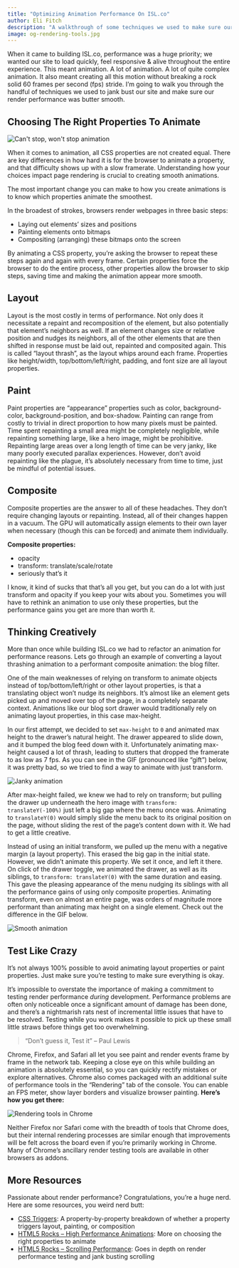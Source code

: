 ```yaml
---
title: "Optimizing Animation Performance On ISL.co"
author: Eli Fitch
description: "A walkthrough of some techniques we used to make sure our render performance was butter smooth."
image: og-rendering-tools.jpg
---
```


When it came to building ISL.co, performance was a huge priority; we wanted our site to load quickly, feel responsive & alive throughout the entire experience. This meant animation. A lot of animation. A lot of quite complex animation. It also meant creating all this motion without breaking a rock solid 60 frames per second (fps) stride. I’m going to walk you through the handful of techniques we used to jank bust our site and make sure our render performance was butter smooth.

## Choosing The Right Properties To Animate
![Can't stop, won't stop animation](cant-stop-wont-stop-300.gif)

When it comes to animation, all CSS properties are not created equal.  There are key differences in how hard it is for the browser to animate a property, and that difficulty shows up with a slow framerate.  Understanding how your choices impact page rendering is crucial to creating smooth animations.

The most important change you can make to how you create animations is to know which properties animate the smoothest.

In the broadest of strokes, browsers render webpages in three basic steps:

- Laying out elements’ sizes and positions
- Painting elements onto bitmaps
- Compositing (arranging) these bitmaps onto the screen

By animating a CSS property, you’re asking the browser to repeat these steps again and again with every frame. Certain properties force the browser to do the entire process, other properties allow the browser to skip steps, saving time and making the animation appear more smooth.

## Layout
Layout is the most costly in terms of performance.  Not only does it necessitate a repaint and recomposition of the element, but also potentially that element’s neighbors as well.  If an element changes size or relative position and nudges its neighbors, all of the other elements that are then shifted in response must be laid out, repainted and composited again.  This is called “layout thrash”, as the layout whips around each frame.  Properties like height/width, top/bottom/left/right, padding, and font size are all layout properties.

## Paint
Paint properties are “appearance” properties such as color, background-color, background-position, and box-shadow. Painting can range from costly to trivial in direct proportion to how many pixels must be painted. Time spent repainting a small area might be completely negligible, while repainting something large, like a hero image, might be prohibitive. Repainting large areas over a long length of time can be very janky, like many poorly executed parallax experiences. However, don’t avoid repainting like the plague, it’s absolutely necessary from time to time, just be mindful of potential issues.

## Composite
Composite properties are the answer to all of these headaches. They don’t require changing layouts or repainting.  Instead, all of their changes happen in a vacuum. The GPU will automatically assign elements to their own layer when necessary (though this can be forced) and animate them individually.

**Composite properties:**

- opacity
- transform: translate/scale/rotate
- seriously that’s it

I know, it kind of sucks that that’s all you get, but you can do a lot with just transform and opacity if you keep your wits about you.  Sometimes you will have to rethink an animation to use only these properties, but the performance gains you get are more than worth it.

## Thinking Creatively

More than once while building ISL.co we had to refactor an animation for performance reasons.  Lets go through an example of converting a layout thrashing animation to a performant composite animation: the blog filter.

One of the main weaknesses of relying on transform to animate objects instead of top/bottom/left/right or other layout properties, is that a translating object won’t nudge its neighbors. It’s almost like an element gets picked up and moved over top of the page, in a completely separate context. Animations like our blog sort drawer would traditionally rely on animating layout properties, in this case max-height.

In our first attempt, we decided to set `max-height` to `0` and animated max height to the drawer’s natural height. The drawer appeared to slide down, and it bumped the blog feed down with it. Unfortunately animating max-height caused a lot of thrash, leading to stutters that dropped the framerate to as low as 7 fps.  As you can see in the GIF (pronounced like “gift”) below, it was pretty bad, so we tried to find a way to animate with just transform.

![Janky animation](janky-animation.gif)

After max-height failed, we knew we had to rely on transform; but pulling the drawer up underneath the hero image with `transform: translateY(-100%)` just left a big gap where the menu once was.  Animating to `translateY(0)` would simply slide the menu back to its original position on the page, without sliding the rest of the page’s content down with it.  We had to get a little creative.

Instead of using an initial transform, we pulled up the menu with a negative margin (a layout property).  This erased the big gap in the initial state.  However, we didn’t animate this property. We set it once, and left it there. On click of the drawer toggle, we animated the drawer, as well as its siblings, to `transform: translateY(0)` with the same duration and easing. This gave the pleasing appearance of the menu nudging its siblings with all the performance gains of using only composite properties. Animating transform, even on almost an entire page, was orders of magnitude more performant than animating max height on a single element. Check out the difference in the GIF below.

![Smooth animation](smooth-animation-600.gif)

## Test Like Crazy

It’s not always 100% possible to avoid animating layout properties or paint properties. Just make sure you’re testing to make sure everything is okay.

It’s impossible to overstate the importance of making a commitment to testing render performance *during* development. Performance problems are often only noticeable once a significant amount of damage has been done, and there’s a nightmarish rats nest of incremental little issues that have to be resolved. Testing while you work makes it possible to pick up these small little straws before things get too overwhelming.

> “Don’t guess it, Test it”
– Paul Lewis


Chrome, Firefox, and Safari all let you see paint and render events frame by frame in the network tab. Keeping a close eye on this while building an animation is absolutely essential, so you can quickly rectify mistakes or explore alternatives. Chrome also comes packaged with an additional suite of performance tools in the “Rendering” tab of the console. You can enable an FPS meter, show layer borders and visualize browser painting. **Here’s how you get there:**

![Rendering tools in Chrome](rendering-tools.gif)

Neither Firefox nor Safari come with the breadth of tools that Chrome does, but their internal rendering processes are similar enough that improvements will be felt across the board even if you’re primarily working in Chrome. Many of Chrome’s ancillary render testing tools are available in other browsers as addons.


## More Resources

Passionate about render performance? Congratulations, you’re a huge nerd.
Here are some resources, you weird nerd butt:

- [CSS Triggers](https://csstriggers.com): A property-by-property breakdown of whether a property triggers layout, painting, or composition
- [HTML5 Rocks – High Performance Animations](https://www.html5rocks.com/en/tutorials/speed/high-performance-animations): More on choosing the right properties to animate
- [HTML5 Rocks – Scrolling Performance](https://www.html5rocks.com/en/tutorials/speed/scrolling): Goes in depth on render performance testing and jank busting scrolling

